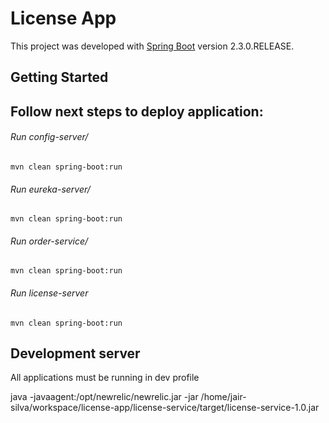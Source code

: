 # License App

This project was developed with [Spring Boot](https://spring.io/guides/gs/spring-boot/) version 2.3.0.RELEASE.

## Getting Started 

## Follow next steps to deploy application: 

###### Run config-server/ 
`mvn clean spring-boot:run`

###### Run eureka-server/
`mvn clean spring-boot:run`

###### Run order-service/
`mvn clean spring-boot:run`

###### Run license-server
`mvn clean spring-boot:run`


## Development server

All applications must be running in dev profile


java -javaagent:/opt/newrelic/newrelic.jar -jar /home/jair-silva/workspace/license-app/license-service/target/license-service-1.0.jar